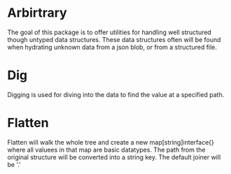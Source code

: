 # Arbirtrary
The goal of this package is to offer utilities for handling well structured
though untyped data structures. These data structures often will be found
when hydrating unknown data from a json blob, or from a structured file.

# Dig
Digging is used for diving into the data to find the value at a specified path.

# Flatten
Flatten will walk the whole tree and create a new map[string]interface{} where
all valuees in that map are basic datatypes. The path from the original structure
will be converted into a string key. The default joiner will be '.'

